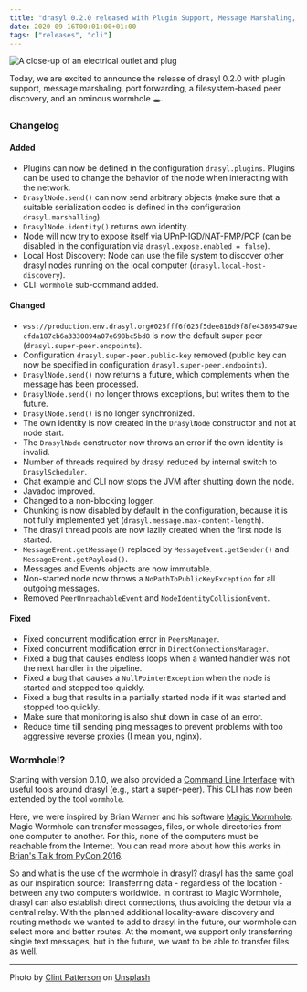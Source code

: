 ```yaml
---
title: "drasyl 0.2.0 released with Plugin Support, Message Marshaling, and a Wormhole!"
date: 2020-09-16T00:01:00+01:00
tags: ["releases", "cli"]
---
```


![A close-up of an electrical outlet and plug](/img/clint-patterson-exfrR9KkzlE-unsplash.jpg)

Today, we are excited to announce the release of drasyl 0.2.0 with plugin support, message marshaling, port forwarding, a filesystem-based peer discovery, and an ominous wormhole 🕳️.

<!--more-->

### Changelog

#### Added
- Plugins can now be defined in the configuration `drasyl.plugins`. Plugins can be used to change the behavior of the node when interacting with the network.
- `DrasylNode.send()` can now send arbitrary objects (make sure that a suitable serialization codec is defined in the configuration `drasyl.marshalling`).
- `DrasylNode.identity()` returns own identity.
- Node will now try to expose itself via UPnP-IGD/NAT-PMP/PCP (can be disabled in the configuration via `drasyl.expose.enabled = false`).
- Local Host Discovery: Node can use the file system to discover other drasyl nodes running on the local computer (`drasyl.local-host-discovery`).
- CLI: `wormhole` sub-command added.

#### Changed
- `wss://production.env.drasyl.org#025fff6f625f5dee816d9f8fe43895479aecfda187cb6a3330894a07e698bc5bd8` is now the default super peer (`drasyl.super-peer.endpoints`).
- Configuration `drasyl.super-peer.public-key` removed (public key can now be specified in configuration `drasyl.super-peer.endpoints`).
- `DrasylNode.send()` now returns a future, which complements when the message has been processed.
- `DrasylNode.send()` no longer throws exceptions, but writes them to the future.
- `DrasylNode.send()` is no longer synchronized.
- The own identity is now created in the `DrasylNode` constructor and not at node start.
- The `DrasylNode` constructor now throws an error if the own identity is invalid.
- Number of threads required by drasyl reduced by internal switch to `DrasylScheduler`.
- Chat example and CLI now stops the JVM after shutting down the node.
- Javadoc improved.
- Changed to a non-blocking logger.
- Chunking is now disabled by default in the configuration, because it is not fully implemented yet (`drasyl.message.max-content-length`).
- The drasyl thread pools are now lazily created when the first node is started.
- `MessageEvent.getMessage()` replaced by `MessageEvent.getSender()` and `MessageEvent.getPayload()`.
- Messages and Events objects are now immutable.
- Non-started node now throws a `NoPathToPublicKeyException` for all outgoing messages.
- Removed `PeerUnreachableEvent` and `NodeIdentityCollisionEvent`.

#### Fixed
- Fixed concurrent modification error in `PeersManager`.
- Fixed concurrent modification error in `DirectConnectionsManager`.
- Fixed a bug that causes endless loops when a wanted handler was not the next handler in the pipeline.
- Fixed a bug that causes a `NullPointerException` when the node is started and stopped too quickly.
- Fixed a bug that results in a partially started node if it was started and stopped too quickly.
- Make sure that monitoring is also shut down in case of an error.
- Reduce time till sending ping messages to prevent problems with too aggressive reverse proxies (I mean you, nginx).

### Wormhole!?

Starting with version 0.1.0, we also provided a [Command Line Interface](https://git.informatik.uni-hamburg.de/sane-public/drasyl/-/tree/v0.2.0/drasyl-cli) with useful tools around drasyl (e.g., start a super-peer). This CLI has now been extended by the tool `wormhole`.

Here, we were inspired by Brian Warner and his software [Magic Wormhole](https://magic-wormhole.readthedocs.io/en/latest/). Magic Wormhole can transfer messages, files, or whole directories from one computer to another. For this, none of the computers must be reachable from the Internet. You can read more about how this works in [Brian's Talk from PyCon 2016](https://youtu.be/oFrTqQw0_3c).

So and what is the use of the wormhole in drasyl? drasyl has the same goal as our inspiration source: Transferring data - regardless of the location - between any two computers worldwide. In contrast to Magic Wormhole, drasyl can also establish direct connections, thus avoiding the detour via a central relay. With the planned additional locality-aware discovery and routing methods we wanted to add to drasyl in the future, our wormhole can select more and better routes. At the moment, we support only transferring single text messages, but in the future, we want to be able to transfer files as well.


---

Photo by [Clint Patterson](https://unsplash.com/@cbpsc1) on [Unsplash](https://unsplash.com/)